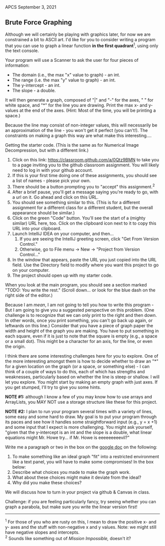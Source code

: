 APCS	September 3, 2021
## Brute Force Graphing ##
Although we will certainly be playing with graphics later, for now we are constrained a bit to ASCII art. I'd like for you to consider writing a program that you can use to graph a linear function **in the first quadrant**<sup>1</sup>, using only the text console.

Your program will use a Scanner to ask the user for four pieces of information: 
* The domain (i.e., the max "x" value to graph) - an int.
* The range (i.e. the max "y" value to graph) - an int.
* The y-intercept - an int.
* The slope - a double. 

It will then generate a graph, composed of "|" and "-" for the axes, " " for white space, and "*" for the line you are drawing. Print the max x- and y-values at the end of the axes. (Hint: Most of the time, you will be printing a space.) 

Because the line may consist of non-integer values, this will necessarily be an approximation of the line - you won't get it perfect (you can't!). The constraints on making a graph this way are what make this interesting….

Getting the starter code. (This is the same as for Numerical Image Decompression, but with a different link.)
1. Click on this link: https://classroom.github.com/a/0Qtz9BMN to take you to a page inviting you to the github classroom assignment. You will likely need to log in with your github account.
1. If this is your first time doing one of these assignments, you should see a list of names - please pick your own.
1. There should be a button prompting you to "accept" this assignment.<sup>2</sup>
1. After a brief pause, you'll get a message saying you're ready to go, with a url on it. Go ahead and click on this URL.
1. You should see something similar to this. (This is for a different assignment for a different class for a different student, but the overall appearance should be similar.)
1. Click on the green "Code" button. You'll see the start of a (mighty similar) URL here, too. Click on the clipboard icon next to it to copy this URL into your clipboard.
1. Launch IntelliJ IDEA on your computer, and then…
   1. If you are seeing the IntelliJ greeting screen, click "Get From Version Control."
   1. Otherwise, go to File menu → New → "Project from Version Control…"
1. In the window that appears, paste the URL you just copied into the URL field.  Use the Directory field to modify where you want this project to go on your computer.
1. The project should open up with my starter code.

When you look at the main program, you should see a section marked "TODO: You write the rest." (Scroll down… or look for the blue dash on the right side of the editor.)

Because I am *mean*, I am not going to tell you how to write this program - But I am going to give you a suggested perspective on this problem. (One challenge is to recognize that we can only print to the right and then down. In other words, once you print something, you can't go back up again, or leftwards on this line.) Consider that you have a piece of graph paper the width and height of the graph you are making. You have to put something in each square, even if it is just to note that the square is empty (e.g., a space or a small dot). This might be a character for an axis, for the line, or even the origin.

I think there are some interesting challenges here for you to explore. One of the more interesting amongst them is how to decide whether to draw an "\*" for a given location on the graph (or a space, or something else) - I can think of a couple of ways to do this, each of which has strengths and weaknesses, particularly based on whether the line is steep or shallow. I will let you explore. You might start by making an empty graph with just axes.  If you get stumped, I'll try to give you some hints. 

**NOTE #1:** although I know a few of you may know how to use arrays and ArrayLists, you MAY NOT use a storage structure like these for this project.

**NOTE #2:** I plan to run your program several times with a variety of lines, some easy and some hard to draw. My goal is to put your program through its paces and see how it handles some straightforward input (e.g., y = x +1) and some input that I expect is more challenging. You might ask yourself, "given that the y-intercept is an int and the slope is a double, what linear equations might Mr. Howe try… if Mr. Howe is eeeeeeeeevil?"

Write me a paragraph or two in the box on the [google doc](https://docs.google.com/document/d/1-0q7KuSAC-KiMuS4jlJJlBfGzJHcgTk7VlBl-smaH_Q/edit) on the following:
1. To make something like an ideal graph "fit" into a restricted environment like a text panel, you will have to make some compromises! In the box below:
1. Describe what choices you made to make the graph work.  
1. What about these choices might make it deviate from the ideal? 
1. Why did you make these choices? 

We will discuss how to turn in your project via github & Canvas in class.

Challenge: if you are feeling particularly fancy, try seeing whether you can graph a parabola, but make sure you write the linear version first!

<hr />
<sup>1</sup> For those of you who are rusty on this, I mean to draw the positive x- and y- axes and the stuff with non-negative x and y values. Note: we might still have negative slopes and intercepts.
<br /><sup>2</sup> Sounds like something out of <i>Mission Impossible,</i> doesn't it?

